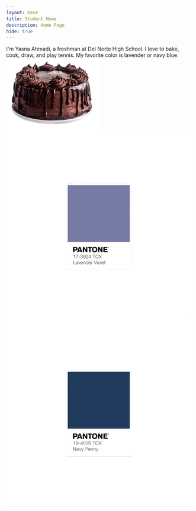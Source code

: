 ```yaml
---
layout: base
title: Student Home 
description: Home Page
hide: true
---
```


I'm Yasna Ahmadi, a freshman at Del Norte High School. I love to bake, cook, draw, and play tennis. My favorite color is lavender or navy blue. 
![alt text](images/image-removebg-preview.png)  ![alt text](image.png)  ![alt text](image-1.png)